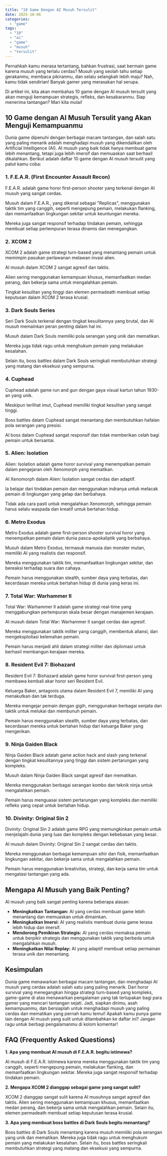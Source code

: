 ```yaml
---
title: "10 Game Dengan AI Musuh Tersulit"
date: 2025-10-06
categories: 
  - "game"
tags: 
  - "10"
  - "ai"
  - "game"
  - "musuh"
  - "tersulit"
---
```


Pernahkah kamu merasa tertantang, bahkan frustrasi, saat bermain game karena musuh yang terlalu cerdas? Musuh yang seolah tahu setiap gerakanmu, membaca pikiranmu, dan selalu selangkah lebih maju? Nah, kamu tidak sendirian! Banyak gamer yang merasakan hal serupa.

Di artikel ini, kita akan membahas 10 game dengan AI musuh tersulit yang akan menguji kemampuan strategis, refleks, dan kesabaranmu. Siap menerima tantangan? Mari kita mulai!

## 10 Game dengan AI Musuh Tersulit yang Akan Menguji Kemampuanmu

Dunia game dipenuhi dengan berbagai macam tantangan, dan salah satu yang paling menarik adalah menghadapi musuh yang dikendalikan oleh Artificial Intelligence (AI). AI musuh yang baik tidak hanya membuat game lebih menantang, tetapi juga lebih imersif dan memuaskan saat berhasil dikalahkan. Berikut adalah daftar 10 game dengan AI musuh tersulit yang patut kamu coba:

### 1\. F.E.A.R. (First Encounter Assault Recon)

F.E.A.R. adalah game horor first-person shooter yang terkenal dengan AI musuh yang sangat cerdas.

Musuh dalam F.E.A.R., yang dikenal sebagai "Replicas", menggunakan taktik tim yang canggih, seperti mengepung pemain, melakukan flanking, dan memanfaatkan lingkungan sekitar untuk keuntungan mereka.

Mereka juga sangat responsif terhadap tindakan pemain, sehingga membuat setiap pertempuran terasa dinamis dan menegangkan.

### 2\. XCOM 2

XCOM 2 adalah game strategi turn-based yang menantang pemain untuk memimpin pasukan perlawanan melawan invasi alien.

AI musuh dalam XCOM 2 sangat agresif dan taktis.

Alien sering menggunakan kemampuan khusus, memanfaatkan medan perang, dan bekerja sama untuk mengalahkan pemain.

Tingkat kesulitan yang tinggi dan elemen permadeath membuat setiap keputusan dalam XCOM 2 terasa krusial.

### 3\. Dark Souls Series

Seri Dark Souls terkenal dengan tingkat kesulitannya yang brutal, dan AI musuh memainkan peran penting dalam hal ini.

Musuh dalam Dark Souls memiliki pola serangan yang unik dan mematikan.

Mereka juga tidak ragu untuk menghukum pemain yang melakukan kesalahan.

Selain itu, boss battles dalam Dark Souls seringkali membutuhkan strategi yang matang dan eksekusi yang sempurna.

### 4\. Cuphead

Cuphead adalah game run and gun dengan gaya visual kartun tahun 1930-an yang unik.

Meskipun terlihat imut, Cuphead memiliki tingkat kesulitan yang sangat tinggi.

Boss battles dalam Cuphead sangat menantang dan membutuhkan hafalan pola serangan yang presisi.

AI boss dalam Cuphead sangat responsif dan tidak memberikan celah bagi pemain untuk bersantai.

### 5\. Alien: Isolation

Alien: Isolation adalah game horor survival yang menempatkan pemain dalam pengejaran oleh Xenomorph yang mematikan.

AI Xenomorph dalam Alien: Isolation sangat cerdas dan adaptif.

Ia belajar dari tindakan pemain dan menggunakan indranya untuk melacak pemain di lingkungan yang gelap dan berbahaya.

Tidak ada cara pasti untuk mengalahkan Xenomorph, sehingga pemain harus selalu waspada dan kreatif untuk bertahan hidup.

### 6\. Metro Exodus

Metro Exodus adalah game first-person shooter survival horor yang menempatkan pemain dalam dunia pasca-apokaliptik yang berbahaya.

Musuh dalam Metro Exodus, termasuk manusia dan monster mutan, memiliki AI yang realistis dan responsif.

Mereka menggunakan taktik tim, memanfaatkan lingkungan sekitar, dan bereaksi terhadap suara dan cahaya.

Pemain harus menggunakan stealth, sumber daya yang terbatas, dan kecerdasan mereka untuk bertahan hidup di dunia yang keras ini.

### 7\. Total War: Warhammer II

Total War: Warhammer II adalah game strategi real-time yang menggabungkan pertempuran skala besar dengan manajemen kerajaan.

AI musuh dalam Total War: Warhammer II sangat cerdas dan agresif.

Mereka menggunakan taktik militer yang canggih, membentuk aliansi, dan mengeksploitasi kelemahan pemain.

Pemain harus menjadi ahli dalam strategi militer dan diplomasi untuk berhasil membangun kerajaan mereka.

### 8\. Resident Evil 7: Biohazard

Resident Evil 7: Biohazard adalah game horor survival first-person yang membawa kembali akar horor seri Resident Evil.

Keluarga Baker, antagonis utama dalam Resident Evil 7, memiliki AI yang menakutkan dan tak terduga.

Mereka mengejar pemain dengan gigih, menggunakan berbagai senjata dan taktik untuk melukai dan membunuh pemain.

Pemain harus menggunakan stealth, sumber daya yang terbatas, dan kecerdasan mereka untuk bertahan hidup dari keluarga Baker yang mengerikan.

### 9\. Ninja Gaiden Black

Ninja Gaiden Black adalah game action hack and slash yang terkenal dengan tingkat kesulitannya yang tinggi dan sistem pertarungan yang kompleks.

Musuh dalam Ninja Gaiden Black sangat agresif dan mematikan.

Mereka menggunakan berbagai serangan kombo dan teknik ninja untuk mengalahkan pemain.

Pemain harus menguasai sistem pertarungan yang kompleks dan memiliki refleks yang cepat untuk bertahan hidup.

### 10\. Divinity: Original Sin 2

Divinity: Original Sin 2 adalah game RPG yang memungkinkan pemain untuk menjelajahi dunia yang luas dan kompleks dengan kebebasan yang besar.

AI musuh dalam Divinity: Original Sin 2 sangat cerdas dan taktis.

Mereka menggunakan berbagai kemampuan sihir dan fisik, memanfaatkan lingkungan sekitar, dan bekerja sama untuk mengalahkan pemain.

Pemain harus menggunakan kreativitas, strategi, dan kerja sama tim untuk mengatasi tantangan yang ada.

## Mengapa AI Musuh yang Baik Penting?

AI musuh yang baik sangat penting karena beberapa alasan:

- **Meningkatkan Tantangan:** AI yang cerdas membuat game lebih menantang dan memuaskan untuk dimainkan.
- **Meningkatkan Imersi:** AI yang realistis membuat dunia game terasa lebih hidup dan imersif.
- **Mendorong Pemikiran Strategis:** AI yang cerdas memaksa pemain untuk berpikir strategis dan menggunakan taktik yang berbeda untuk mengalahkan musuh.
- **Meningkatkan Nilai Replay:** AI yang adaptif membuat setiap permainan terasa unik dan menantang.

## Kesimpulan

Dunia game menawarkan berbagai macam tantangan, dan menghadapi AI musuh yang cerdas adalah salah satu yang paling menarik. Dari horor survival yang menegangkan hingga strategi turn-based yang kompleks, game-game di atas menawarkan pengalaman yang tak terlupakan bagi para gamer yang mencari tantangan sejati. Jadi, siapkan dirimu, asah kemampuanmu, dan bersiaplah untuk menghadapi musuh yang paling cerdas dan mematikan yang pernah kamu temui! Apakah kamu punya game lain dengan AI musuh yang sulit untuk ditambahkan ke daftar ini? Jangan ragu untuk berbagi pengalamanmu di kolom komentar!

## FAQ (Frequently Asked Questions)

**1\. Apa yang membuat AI musuh di F.E.A.R. begitu istimewa?**

AI musuh di F.E.A.R. istimewa karena mereka menggunakan taktik tim yang canggih, seperti mengepung pemain, melakukan flanking, dan memanfaatkan lingkungan sekitar. Mereka juga sangat responsif terhadap tindakan pemain.

**2\. Mengapa XCOM 2 dianggap sebagai game yang sangat sulit?**

XCOM 2 dianggap sangat sulit karena AI musuhnya sangat agresif dan taktis. Alien sering menggunakan kemampuan khusus, memanfaatkan medan perang, dan bekerja sama untuk mengalahkan pemain. Selain itu, elemen permadeath membuat setiap keputusan terasa krusial.

**3\. Apa yang membuat boss battles di Dark Souls begitu menantang?**

Boss battles di Dark Souls menantang karena musuh memiliki pola serangan yang unik dan mematikan. Mereka juga tidak ragu untuk menghukum pemain yang melakukan kesalahan. Selain itu, boss battles seringkali membutuhkan strategi yang matang dan eksekusi yang sempurna.

